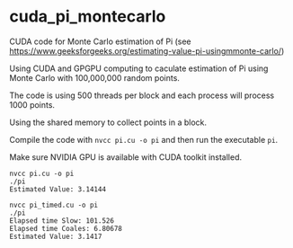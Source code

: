 # cuda_pi_montecarlo
CUDA code for Monte Carlo estimation of Pi (see https://www.geeksforgeeks.org/estimating-value-pi-usingmmonte-carlo/)

Using CUDA and GPGPU computing to caculate estimation of Pi using Monte Carlo with 100,000,000 random points.

The code is using 500 threads per block and each process will process 1000 points.

Using the shared memory to collect points in a block.

Compile the code with `nvcc pi.cu -o pi` and then run the executable `pi`.

Make sure NVIDIA GPU is available with CUDA toolkit installed.

```
nvcc pi.cu -o pi
./pi
Estimated Value: 3.14144
```

```
nvcc pi_timed.cu -o pi
./pi
Elapsed time Slow: 101.526
Elapsed time Coales: 6.80678
Estimated Value: 3.1417
```
